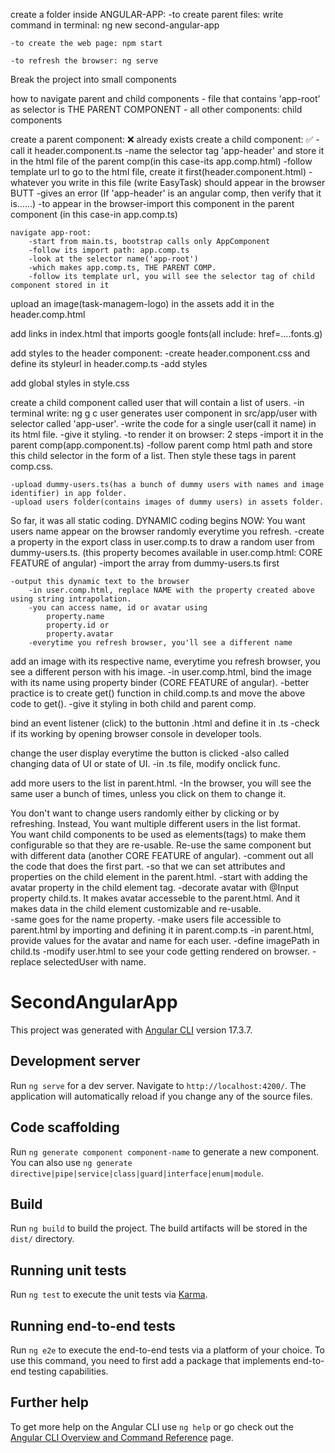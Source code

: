 create a folder inside ANGULAR-APP:
    -to create parent files:
      write command in terminal: ng new second-angular-app

    -to create the web page: npm start

    -to refresh the browser: ng serve

Break the project into small components

how to navigate parent and child components
    - file that contains 'app-root' as selector is THE PARENT COMPONENT
    - all other components: child components

create a parent component: ❌ already exists
create a child component: ✅
    -call it header.component.ts 
    -name the selector tag 'app-header' and store it in the html file of the parent comp(in this case-its app.comp.html)
    -follow template url to go to the html file, create it first(header.component.html)
            -whatever you write in this file (write EasyTask) should appear in the browser BUTT 
            -gives an error (If 'app-header' is an angular comp, then verify that it is......)
            -to appear in the browser-import this component in the parent component (in this case-in app.comp.ts)
             
                 

    navigate app-root:
        -start from main.ts, bootstrap calls only AppComponent
        -follow its import path: app.comp.ts 
        -look at the selector name('app-root')
        -which makes app.comp.ts, THE PARENT COMP.
        -follow its template url, you will see the selector tag of child component stored in it

upload an image(task-managem-logo) in the assets 
add it in the header.comp.html

add links in index.html that imports google fonts(all include: href=....fonts.g)


add styles to the header component:
    -create header.component.css and define its styleurl in header.comp.ts
    -add styles

add global styles in style.css

create a child component called user that will contain a list of users.
    -in terminal write: ng g c user
        generates user component in src/app/user with selector called 'app-user'.
    -write the code for a single user(call it name) in its html file.
    -give it styling.
    -to render it on browser: 
        2 steps
        -import it in the parent comp(app.component.ts)
        -follow parent comp html path and store this child selector in the form of a list. Then style these tags in parent comp.css.

    -upload dummy-users.ts(has a bunch of dummy users with names and image identifier) in app folder.
    -upload users folder(contains images of dummy users) in assets folder.

So far, it was all static coding. DYNAMIC coding begins NOW:
You want users name appear on the browser randomly everytime you refresh.
    -create a property in the export class in user.comp.ts to draw a random user from dummy-users.ts. (this property becomes available in user.comp.html: CORE FEATURE of angular)
    -import the array from dummy-users.ts first
    
    -output this dynamic text to the browser
        -in user.comp.html, replace NAME with the property created above using string intrapolation.
        -you can access name, id or avatar using
            property.name
            property.id or 
            property.avatar
        -everytime you refresh browser, you'll see a different name

add an image with its respective name, everytime you refresh browser, you see a different person with his image.
    -in user.comp.html, bind the image with its name using property binder (CORE FEATURE of angular).
    -better practice is to create get() function in child.comp.ts and move the above code to get(). 
    -give it styling in both child and parent comp.

bind an event listener (click) to the buttonin .html and define it in .ts
    -check if its working by opening browser console in developer tools.

change the user display everytime the button is clicked
    -also called changing data of UI or state of UI.
     -in .ts file, modify onclick func.

add more users to the list in parent.html.
-In the browser, you will see the same user a bunch of times, unless you click on them to change it.

You don't want to change users randomly either by clicking or by refreshing. Instead, You want multiple different users in the list format.  
You want child components to be used as elements(tags) to make them configurable so that they are re-usable. Re-use the same component but with different data (another CORE FEATURE of angular).
    -comment out all the code that does the first part.
    -so that we can set attributes and properties on the child element in the parent.html.
        -start with adding the avatar property in the child element tag.
            -decorate avatar with @Input property child.ts. It makes avatar accesseble to the parent.html. And it makes data in the child element customizable and re-usable.  
            -same goes for the name property.
            -make users file accessible to parent.html by importing and defining it in parent.comp.ts 
            -in parent.html, provide values for the avatar and name for each user.
            -define imagePath in child.ts
        -modify user.html to see your code getting rendered on browser.
            -replace selectedUser with name.
            

    

# SecondAngularApp

This project was generated with [Angular CLI](https://github.com/angular/angular-cli) version 17.3.7.

## Development server

Run `ng serve` for a dev server. Navigate to `http://localhost:4200/`. The application will automatically reload if you change any of the source files.

## Code scaffolding

Run `ng generate component component-name` to generate a new component. You can also use `ng generate directive|pipe|service|class|guard|interface|enum|module`.

## Build

Run `ng build` to build the project. The build artifacts will be stored in the `dist/` directory.

## Running unit tests

Run `ng test` to execute the unit tests via [Karma](https://karma-runner.github.io).

## Running end-to-end tests

Run `ng e2e` to execute the end-to-end tests via a platform of your choice. To use this command, you need to first add a package that implements end-to-end testing capabilities.

## Further help

To get more help on the Angular CLI use `ng help` or go check out the [Angular CLI Overview and Command Reference](https://angular.io/cli) page.

